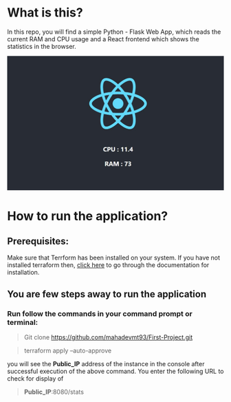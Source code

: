 # What is this?
In this repo, you will find a simple Python - Flask Web App, which reads the current RAM and CPU usage and a React frontend which shows the statistics in the browser.

![](./img/readme.jpg)

# How to run the application?
## Prerequisites: 
Make sure that Terrform has been installed on your system. 
If you have not installed terraform then, [click here](https://developer.hashicorp.com/terraform/tutorials/aws-get-started/install-cli) to go through the documentation for installation.
## You are few steps away to run the application
### Run follow the commands in your command prompt or terminal:  

> Git clone https://github.com/mahadevmt93/First-Project.git    
  
> terraform apply –auto-approve  
  
you will see the __Public_IP__ address of the instance in the console after successful execution of the above command. You enter the following URL to check for display of  
  
  > __Public_IP__:8080/stats
